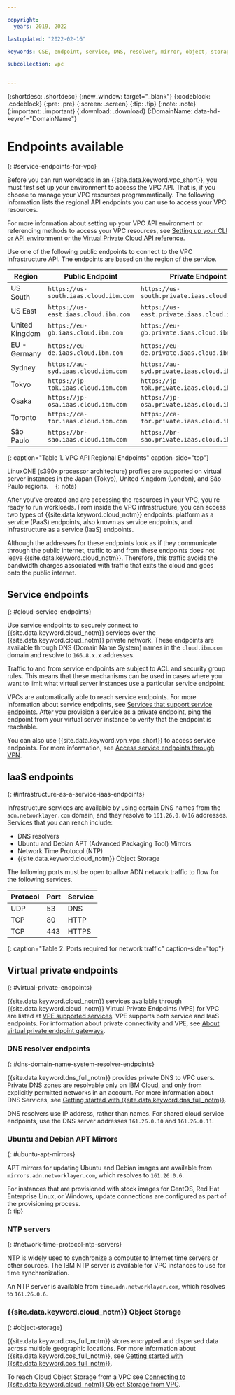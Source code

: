 ```yaml
---

copyright:
  years: 2019, 2022

lastupdated: "2022-02-16"

keywords: CSE, endpoint, service, DNS, resolver, mirror, object, storage, bandwidth, charges

subcollection: vpc


---
```


{:shortdesc: .shortdesc}
{:new_window: target="_blank"}
{:codeblock: .codeblock}
{:pre: .pre}
{:screen: .screen}
{:tip: .tip}
{:note: .note}
{:important: .important}
{:download: .download}
{:DomainName: data-hd-keyref="DomainName"}

# Endpoints available
{: #service-endpoints-for-vpc}

Before you can run workloads in an {{site.data.keyword.vpc_short}}, you must first set up your environment to access the VPC API. That is, if you choose to manage your VPC resources programmatically. The following information lists the regional API endpoints you can use to access your VPC resources.

For more information about setting up your VPC API environment or referencing methods to access your VPC resources, see [Setting up your CLI or API environment](/docs/vpc?topic=vpc-set-up-environment) or the [Virtual Private Cloud API reference](https://cloud.ibm.com/apidocs/vpc).

Use one of the following public endpoints to connect to the VPC infrastructure API. The endpoints are based on the region of the service.

| Region            | Public Endpoint                       | Private Endpoint |
|-------------------|---------------------------------------|-------------------------|
| US South          | `https://us-south.iaas.cloud.ibm.com` | `https://us-south.private.iaas.cloud.ibm.com` |
| US East           | `https://us-east.iaas.cloud.ibm.com`  | `https://us-east.private.iaas.cloud.ibm.com` |
| United Kingdom    | `https://eu-gb.iaas.cloud.ibm.com`    | `https://eu-gb.private.iaas.cloud.ibm.com` |
| EU - Germany      | `https://eu-de.iaas.cloud.ibm.com`    | `https://eu-de.private.iaas.cloud.ibm.com` |
| Sydney            | `https://au-syd.iaas.cloud.ibm.com`   | `https://au-syd.private.iaas.cloud.ibm.com` |
| Tokyo             | `https://jp-tok.iaas.cloud.ibm.com`   | `https://jp-tok.private.iaas.cloud.ibm.com` |
| Osaka             | `https://jp-osa.iaas.cloud.ibm.com`   | `https://jp-osa.private.iaas.cloud.ibm.com` |
| Toronto           | `https://ca-tor.iaas.cloud.ibm.com`   | `https://ca-tor.private.iaas.cloud.ibm.com` |
| São Paulo         | `https://br-sao.iaas.cloud.ibm.com`   | `https://br-sao.private.iaas.cloud.ibm.com` |
{: caption="Table 1. VPC API Regional Endpoints" caption-side="top"}


LinuxONE (s390x processor architecture) profiles are supported on virtual server instances in the Japan (Tokyo), United Kingdom (London), and São Paulo regions.   
{: note}

After you've created and are accessing the resources in your VPC, you're ready to run workloads. From inside the VPC infrastructure, you can access two types of {{site.data.keyword.cloud_notm}} endpoints: platform as a service (PaaS) endpoints, also known as service endpoints, and infrastructure as a service (IaaS) endpoints.

Although the addresses for these endpoints look as if they communicate through the public internet, traffic to and from these endpoints does not leave {{site.data.keyword.cloud_notm}}. Therefore, this traffic avoids the bandwidth charges associated with traffic that exits the cloud and goes onto the public internet.

## Service endpoints
{: #cloud-service-endpoints}

Use service endpoints to securely connect to {{site.data.keyword.cloud_notm}} services over the {{site.data.keyword.cloud_notm}} private network. These endpoints are available through DNS (Domain Name System) names in the `cloud.ibm.com` domain and resolve to `166.8.x.x` addresses.

Traffic to and from service endpoints are subject to ACL and security group rules. This means that these mechanisms can be used in cases where you want to limit what virtual server instances use a particular service endpoint.

VPCs are automatically able to reach service endpoints. For more information about service endpoints, see [Services that support service endpoints](/docs/account?topic=account-vrf-service-endpoint#use-service-endpoint). After you provision a service as a private endpoint, ping the endpoint from your virtual server instance to verify that the endpoint is reachable.

You can also use {{site.data.keyword.vpn_vpc_short}} to access service endpoints. For more information, see [Access service endpoints through VPN](/docs/vpc?topic=vpc-using-vpn).

## IaaS endpoints
{: #infrastructure-as-a-service-iaas-endpoints}

Infrastructure services are available by using certain DNS names from the `adn.networklayer.com` domain, and they resolve to `161.26.0.0/16` addresses. Services that you can reach include:

* DNS resolvers
* Ubuntu and Debian APT (Advanced Packaging Tool) Mirrors
* Network Time Protocol (NTP)
* {{site.data.keyword.cloud_notm}} Object Storage

The following ports must be open to allow ADN network traffic to flow for the following services.

| Protocol | Port        | Service |
| -------- | ----------- | ----------- |
| UDP      | 53          | DNS         |
| TCP      | 80          | HTTP      |
| TCP      | 443         | HTTPS       |
{: caption="Table 2. Ports required for network traffic" caption-side="top"}

## Virtual private endpoints
{: #virtual-private-endpoints}

{{site.data.keyword.cloud_notm}} services available through {{site.data.keyword.cloud_notm}} Virtual Private Endpoints (VPE) for VPC are listed at [VPE supported services](/docs/vpc?topic=vpc-vpe-supported-services). VPE supports both service and IaaS endpoints. For information about private connectivity and VPE, see [About virtual private endpoint gateways](/docs/vpc?topic=vpc-about-vpe).
### DNS resolver endpoints
{: #dns-domain-name-system-resolver-endpoints}

{{site.data.keyword.dns_full_notm}} provides private DNS to VPC users. Private DNS zones are resolvable only on IBM Cloud, and only from explicitly permitted networks in an account. For more information about DNS Services, see [Getting started with {{site.data.keyword.dns_full_notm}}](/docs/dns-svcs?topic=dns-svcs-getting-started).

DNS resolvers use IP address, rather than names. For shared cloud service endpoints, use the DNS server addresses `161.26.0.10` and `161.26.0.11`.

### Ubuntu and Debian APT Mirrors
{: #ubuntu-apt-mirrors}

APT mirrors for updating Ubuntu and Debian images are available from `mirrors.adn.networklayer.com`, which resolves to `161.26.0.6`.

For instances that are provisioned with stock images for CentOS, Red Hat Enterprise Linux, or Windows, update connections are  configured as part of the provisioning process.  
{: tip}

###  NTP servers
{: #network-time-protocol-ntp-servers}

NTP is widely used to synchronize a computer to Internet time servers or other sources. The IBM NTP server is available for VPC instances to use for time synchronization.

An NTP server is available from `time.adn.networklayer.com`, which resolves to `161.26.0.6`.

### {{site.data.keyword.cloud_notm}} Object Storage
{: #object-storage}

{{site.data.keyword.cos_full_notm}} stores encrypted and dispersed data across multiple geographic locations. For more information about {{site.data.keyword.cos_full_notm}}, see [Getting started with {{site.data.keyword.cos_full_notm}}](/docs/cloud-object-storage?topic=cloud-object-storage-getting-started-cloud-object-storage).

To reach Cloud Object Storage from a VPC see [Connecting to {{site.data.keyword.cloud_notm}} Object Storage from VPC](/docs/vpc?topic=vpc-connecting-vpc-cos).
